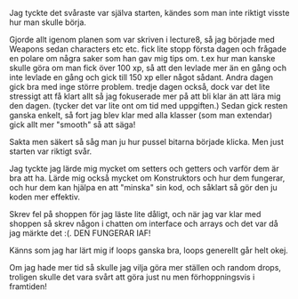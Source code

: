 Jag tyckte det svåraste var själva starten, kändes som man inte riktigt visste hur man skulle börja. 

Gjorde allt igenom planen som var skriven i lecture8, så jag började med Weapons sedan characters
etc etc. fick lite stopp första dagen och frågade en polare om några saker som han gav mig tips om.
t.ex hur man kanske skulle göra om man fick över 100 xp, så att den levlade mer än en gång och inte
levlade en gång och gick till 150 xp eller något sådant. Andra dagen gick bra med inge större problem.
tredje dagen också, dock var det lite stressigt att få klart allt så jag fokuserade mer på att bli klar
än att lära mig den dagen. (tycker det var lite ont om tid med uppgiften.)
Sedan gick resten ganska enkelt, så fort jag blev klar med alla klasser (som man extendar) gick allt mer 
"smooth" så att säga!

Sakta men säkert så såg man ju hur pussel bitarna började klicka.
Men just starten var riktigt svår.

Jag tyckte jag lärde mig mycket om setters och getters och varför dem är bra att ha.
Lärde mig också mycket om Konstruktors och hur dem fungerar, och hur dem kan hjälpa en att 
"minska" sin kod, och såklart så gör den ju koden mer effektiv. 

Skrev fel på shoppen för jag läste lite dåligt, och när jag var klar med shoppen så 
skrev någon i chatten om interface och arrays och det var då jag märkte det :(.
DEN FUNGERAR IAF!

Känns som jag har lärt mig if loops ganska bra, loops generellt går helt okej.

Om jag hade mer tid så skulle jag vilja göra mer ställen och random drops, troligen skulle det vara svårt
att göra just nu men förhoppningsvis i framtiden!


